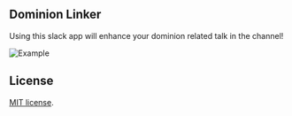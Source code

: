 ## Dominion Linker

Using this slack app will enhance your dominion related talk in the channel!

![Example](https://i.imgur.com/IGbMT5p.png)

## License

[MIT license](https://opensource.org/licenses/MIT).
